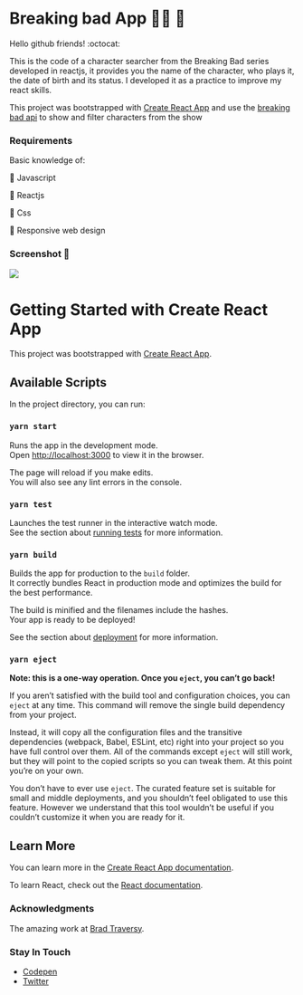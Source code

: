 # Breaking bad App :scientist: :open_file_folder:

Hello github friends! :octocat:

This is the code of a character searcher from the Breaking Bad series developed in reactjs, it provides you the name of the character, who plays it, the date of birth and its status. I developed it as a practice to improve my react skills.

This project was bootstrapped with [Create React App](https://github.com/facebook/create-react-app) and use the [breaking bad api](https://www.breakingbadapi.com/api/) to show and filter characters from the show

### Requirements
Basic knowledge of:

:star2: Javascript

:star2: Reactjs

:star2: Css

:star2: Responsive web design


### Screenshot :camera_flash:
![](https://instagram.fccs3-1.fna.fbcdn.net/v/t51.2885-15/fr/e15/s1080x1080/149513234_894104004741435_2959253445039383032_n.jpg?_nc_ht=instagram.fccs3-1.fna.fbcdn.net&_nc_cat=103&_nc_ohc=i8etsz8gPOAAX-xIl2P&tp=1&oh=eb6fe3042ac586482aeea19a64a7c80b&oe=60531786&ig_cache_key=MjUwOTQzNDU0MDUxNTUxNTQ2MA%3D%3D.2)


# Getting Started with Create React App

This project was bootstrapped with [Create React App](https://github.com/facebook/create-react-app).

## Available Scripts

In the project directory, you can run:

### `yarn start`

Runs the app in the development mode.\
Open [http://localhost:3000](http://localhost:3000) to view it in the browser.

The page will reload if you make edits.\
You will also see any lint errors in the console.

### `yarn test`

Launches the test runner in the interactive watch mode.\
See the section about [running tests](https://facebook.github.io/create-react-app/docs/running-tests) for more information.

### `yarn build`

Builds the app for production to the `build` folder.\
It correctly bundles React in production mode and optimizes the build for the best performance.

The build is minified and the filenames include the hashes.\
Your app is ready to be deployed!

See the section about [deployment](https://facebook.github.io/create-react-app/docs/deployment) for more information.

### `yarn eject`

**Note: this is a one-way operation. Once you `eject`, you can’t go back!**

If you aren’t satisfied with the build tool and configuration choices, you can `eject` at any time. This command will remove the single build dependency from your project.

Instead, it will copy all the configuration files and the transitive dependencies (webpack, Babel, ESLint, etc) right into your project so you have full control over them. All of the commands except `eject` will still work, but they will point to the copied scripts so you can tweak them. At this point you’re on your own.

You don’t have to ever use `eject`. The curated feature set is suitable for small and middle deployments, and you shouldn’t feel obligated to use this feature. However we understand that this tool wouldn’t be useful if you couldn’t customize it when you are ready for it.

## Learn More

You can learn more in the [Create React App documentation](https://facebook.github.io/create-react-app/docs/getting-started).

To learn React, check out the [React documentation](https://reactjs.org/).

### Acknowledgments
The amazing work at [Brad Traversy](https://github.com/bradtraversy).

### Stay In Touch
- [Codepen](https://mit-license.org/) 
- [Twitter](https://twitter.com/miricailopez)